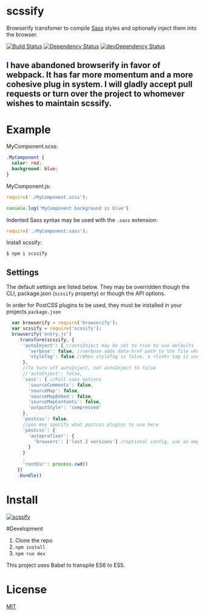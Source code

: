 # scssify #

Browserify transfomer to compile [Sass](http://sass-lang.com) styles and optionally inject them into the browser.

[![Build Status](https://travis-ci.org/chrishoage/scssify.svg?branch=master)](https://travis-ci.org/chrishoage/scssify) [![Dependency Status](https://david-dm.org/chrishoage/scssify.svg)](https://david-dm.org/chrishoage/scssify) [![devDependency Status](https://david-dm.org/chrishoage/scssify/dev-status.svg)](https://david-dm.org/chrishoage/scssify#info=devDependencies)

## I have abandoned browserify in favor of webpack. It has far more momentum and a more cohesive plug in system. I will gladly accept pull requests or turn over the project to whomever wishes to maintain scssify.

# Example

MyComponent.scss:
``` css
.MyComponent {
  color: red;
  background: blue;
}
```

MyComponent.js:
``` js
require('./MyComponent.scss');

console.log('MyComponent background is blue')
```

Indented Sass syntax may be used with the `.sass` extension:
``` js
require('./MyComponent.sass');
```

Install scssify:

```
$ npm i scssify
```

## Settings
The default settings are listed below. They may be overridden though the CLI, package.json (`scssify` property)
or though the API options.

In order for PostCSS plugins to be used, they must be installed in your projects `package.json`

``` js
  var browserify = require('browserify');
  var scssify = require('scssify');
  browserify('entry.js')
    .transform(scssify, {
      'autoInject': { //autoInject may be set to true to use defaults
        'verbose': false, //verbose adds data-href path to the file when styleTag is used
        'styleTag': false //When styleTag is false, a <link> tag is used
      },
      //To turn off autoInject, set autoInject to false
      //'autoInject': false,
      'sass': { //Full sass options
        'sourceComments': false,
        'sourceMap': false,
        'sourceMapEmbed': false,
        'sourceMapContents': false,
        'outputStyle': 'compressed'
      },
      'postcss': false,
      //you may specify what postcss plugins to use here
      'postcss': {
        'autoprefixer': {
          'browsers': ['last 2 versions'] //optional config, use an empty object for defualts
        }
      }
      ,
      'rootDir': process.cwd()
    })
    .bundle()
````

# Install

[![scssify](https://nodei.co/npm/scssify.png?small=true)](https://nodei.co/npm/scssify)

#Development

  1. Clone the repo
  2. `npm install`
  3. `npm run dev`

This project uses Babel to transpile ES6 to ES5.

# License

[MIT](/LICENSE)

